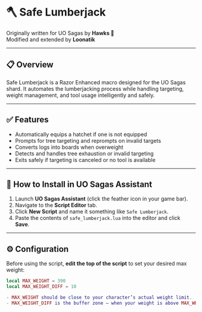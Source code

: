 # 🪓 Safe Lumberjack

Originally written for UO Sagas by **Hawks 🏹**  
Modified and extended by **Loonatik**

---

## 📋 Overview

Safe Lumberjack is a Razor Enhanced macro designed for the UO Sagas shard. It automates the lumberjacking process while handling targeting, weight management, and tool usage intelligently and safely.

---

## ✅ Features

- Automatically equips a hatchet if one is not equipped
- Prompts for tree targeting and reprompts on invalid targets
- Converts logs into boards when overweight
- Detects and handles tree exhaustion or invalid targeting
- Exits safely if targeting is canceled or no tool is available

---

## 🔧 How to Install in UO Sagas Assistant

1. Launch **UO Sagas Assistant** (click the feather icon in your game bar).
2. Navigate to the **Script Editor** tab.
3. Click **New Script** and name it something like `Safe Lumberjack`.
4. Paste the contents of `safe_lumberjack.lua` into the editor and click **Save**.

---

## ⚙️ Configuration

Before using the script, **edit the top of the script** to set your desired max weight:

```lua
local MAX_WEIGHT = 390
local MAX_WEIGHT_DIFF = 10

- MAX_WEIGHT should be close to your character’s actual weight limit.
- MAX_WEIGHT_DIFF is the buffer zone — when your weight is above MAX_WEIGHT - MAX_WEIGHT_DIFF, the script will convert logs to boards.
